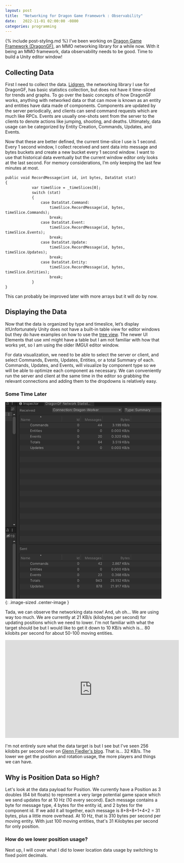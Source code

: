 ```yaml
---
layout: post
title:  "Networking for Dragon Game Framework : Observability"
date:   2022-11-01 02:00:00 -0800
categories: programming
---
```

{% include post-styling.md %}
I’ve been working on [Dragon Game Framework (DragonGF)](https://github.com/judah4/MMO-Dragon-Game-Framwork), an MMO networking library for a while now. With it being an MMO framework, data observability needs to be good. Time to build a Unity editor window!

## Collecting Data
First I need to collect the data. [Lidgren](https://github.com/lidgren/lidgren-network-gen3), the networking library I use for DragonGF, has basic statistics collection, but does not have it time-sliced for trends and graphs. To go over the basic concepts of how DragonGF works, anything with networked data or that can move is known as an entity and entities have data made of components. Components are updated by the server periodically, and clients can send command requests which are much like RPCs. Events are usually one-shots sent from the server to the clients to denote actions like jumping, shooting, and deaths. Ultimately, data usage can be categorized by Entity Creation, Commands, Updates, and Events.

Now that these are better defined, the current time-slice I use is 1 second. Every 1 second window, I collect received and sent data into message and bytes buckets and create a new bucket every 1 second window. I want to use that historical data eventually but the current window editor only looks at the last second. For memory considerations, I’m only keeping the last few minutes at most.

```CSHARP
public void RecordMessage(int id, int bytes, DataStat stat)
{
            var timeSlice = _timeSlices[0];
            switch (stat)
            {
                case DataStat.Command:
                    timeSlice.RecordMessage(id, bytes, timeSlice.Commands);
                    break;
                case DataStat.Event:
                    timeSlice.RecordMessage(id, bytes, timeSlice.Events);
                    break;
                case DataStat.Update:
                    timeSlice.RecordMessage(id, bytes, timeSlice.Updates);
                    break;
                case DataStat.Entity:
                    timeSlice.RecordMessage(id, bytes, timeSlice.Entities);
                    break;
            }
}
```

This can probably be improved later with more arrays but it will do by now.

## Displaying the Data

Now that the data is organized by type and timeslice, let’s display it!Unfortunately Unity does not have a built-in table view for editor windows but they do have examples on how to use the [tree view](https://docs.unity3d.com/Manual/TreeViewAPI.html). The newer UI Elements that use xml might have a table but I am not familiar with how that works yet, so I am using the older IMGUI editor window.

For data visualization, we need to be able to select the server or client, and select Commands, Events, Updates, Entities, or a total Summary of each. Commands, Updates, and Events, will visualize by component type so we will be able to optimize each component as necessary. We can conveniently run the server and client at the same time in the editor so grabbing the relevant connections and adding them to the dropdowns is relatively easy.

### Some Time Later

![Dragon GF Networking Statistics Unity Editor Window](/assets/img/posts/networking2022/dataUsagesDragongf.jpg){: .image-sized .center-image }  

Tada, we can observe the networking data now! And, uh oh… We are using way too much. We are currently at 21 KB/s (kilobytes per second) for updating positions which we need to lower. I'm not familiar with what the target should be but I would like to get it down to 10 KB/s which is... 80 kilobits per second for about 50-100 moving entities.

<div>
<iframe class="center-image"  width="560" height="315" src="https://www.youtube.com/embed/DIGikQJzYqY" title="YouTube video player" frameborder="0" allow="accelerometer; autoplay; clipboard-write; encrypted-media; gyroscope; picture-in-picture" allowfullscreen></iframe>  
</div>


I'm not entirely sure what the data target is but I see but I've seen 256 kilobits per second over on [Glenn Fiedler's blog](https://www.gafferongames.com/post/state_synchronization/). That is... 32 KB/s. The lower we get the position and rotation usage, the more players and things we can have.

## Why is Position Data so High?

Let's look at the data payload for Position. We currently have a Position as 3 doubles (64 bit floats) to represent a very large potential game space which we send updates for at 10 Hz (10 every second). Each message contains a byte for message type, 4 bytes for the entity id, and 2 bytes for the component id. If we add it all together, each message is 8+8+8+1+4+2 = 31 bytes, plus a little more overhead. At 10 Hz, that is 310 bytes per second per moving entity. With just 100 moving entities, that's 31 Kilobytes per second for only position.

### How do we lower position usage?

Next up, I will cover what I did to lower location data usage by switching to fixed point decimals.
